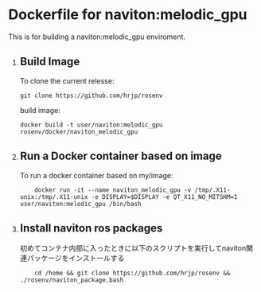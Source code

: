 # Dockerfile for naviton:melodic_gpu
This is for building a naviton:melodic_gpu enviroment. 
  
1. ## Build Image
    To clone the current relesse:
    ```bash:bash
    git clone https://github.com/hrjp/rosenv
    ```
    build image:
    ```bash:bash
    docker build -t user/naviton:melodic_gpu rosenv/docker/naviton_melodic_gpu
    ```

2. ## Run a Docker container based on image
    To run a docker container based on my/image:
    ```bash:bash
        docker run -it --name naviton_melodic_gpu -v /tmp/.X11-unix:/tmp/.X11-unix -e DISPLAY=$DISPLAY -e QT_X11_NO_MITSHM=1 user/naviton:melodic_gpu /bin/bash 
    ```

3. ## Install naviton ros packages 
    初めてコンテナ内部に入ったときに以下のスクリプトを実行してnaviton関連パッケージをインストールする
    ```bash:bash
        cd /home && git clone https://github.com/hrjp/rosenv && ./rosenv/naviton_package.bash
    ```
